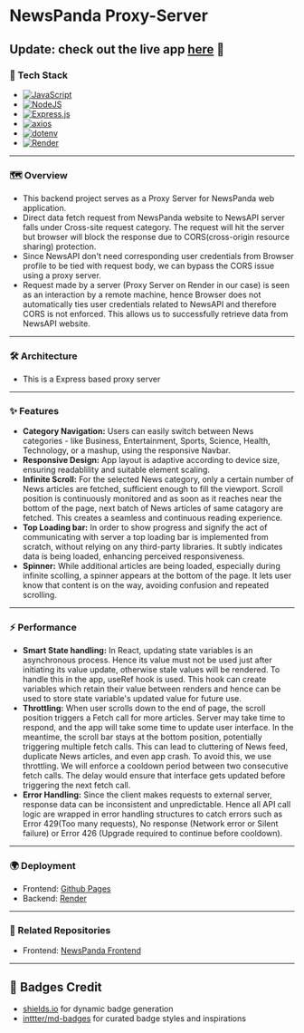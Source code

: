 # NewsPanda Proxy-Server
Update: check out the live app [here](https://priyanshu1-62.github.io/NewsPanda) 🚀
---

### 🧰 Tech Stack
- [![JavaScript](https://img.shields.io/badge/JavaScript-F7DF1E?logo=javascript&logoColor=000)](#)
- 	[![NodeJS](https://img.shields.io/badge/Node.js-6DA55F?logo=node.js&logoColor=white)](#)
- 	[![Express.js](https://img.shields.io/badge/Express.js-%23404d59.svg?logo=express&logoColor=%2361DAFB)](#)
- 	[![axios](https://img.shields.io/badge/axios-5A29E4?logo=axios&logoColor=white)](#)
-  [![dotenv](https://img.shields.io/badge/dotenv-464646?logo=dotenv&logoColor=white)](#)
-  [![Render](https://img.shields.io/badge/Render-46E3B7?logo=render&logoColor=black)](#)
---

### 🗺️ Overview
- This backend project serves as a Proxy Server for NewsPanda web application.
- Direct data fetch request from NewsPanda website to NewsAPI server falls under Cross-site request category. The request will hit the server but browser will block the response due to CORS(cross-origin resource sharing) protection.
- Since NewsAPI don't need corresponding user credentials from Browser profile to be tied with request body, we can bypass the CORS issue using a proxy server. 
- Request made by a server (Proxy Server on Render in our case) is seen as an interaction by a remote machine, hence Browser does not automatically ties user credentials related to NewsAPI and therefore CORS is not enforced. This allows us to successfully retrieve data from NewsAPI website.
---

### 🛠️ Architecture
- This is a Express based proxy server
---

### ✨ Features
- __Category Navigation:__ Users can easily switch between News categories - like Business, Entertainment, Sports, Science, Health, Technology, or a mashup, using the responsive Navbar.
- __Responsive Design:__ App layout is adaptive according to device size, ensuring readablility and suitable element scaling.
- __Infinite Scroll:__ For the selected News category, only a certain number of News articles are fetched, sufficient enough to fill the viewport. Scroll position is continuously monitored and as soon as it reaches near the bottom of the page, next batch of News articles of same catagory are fetched. This creates a seamless and continuous reading experience.
- __Top Loading bar:__ In order to show progress and signify the act of communicating with server a top loading bar is implemented from scratch, without relying on any third-party libraries. It subtly indicates data is being loaded, enhancing perceived responsiveness.
- __Spinner:__ While additional articles are being loaded, especially during infinite scolling, a spinner appears at the bottom of the page. It lets user know that content is on the way, avoiding confusion and repeated scrolling.
---

### ⚡ Performance
 - __Smart State handling:__ In React, updating state variables is an asynchronous process. Hence its value must not be used just after initiating its value update, otherwise stale values will be rendered. To handle this in the app, useRef hook is used. This hook can create variables which retain their value between renders and hence can be used to store state variable's updated value for future use.
- __Throttling:__ When user scrolls down to the end of page, the scroll position triggers a Fetch call for more articles. Server may take time to respond, and the app will take some time to update user interface. In the meantime, the scroll bar stays at the bottom position, potentially triggering multiple fetch calls. This can lead to cluttering of News feed, duplicate News articles, and even app crash. To avoid this, we use throttling. We will enforce a cooldown period between two consecutive fetch calls. The delay would ensure that interface gets updated before triggering the next fetch call.
- __Error Handling:__ Since the client makes requests to external server, response data can be inconsistent and unpredictable. Hence all API call logic are wrapped in error handling structures to catch errors such as Error 429(Too many requests), No response (Network error or Silent failure) or Error 426 (Upgrade required to continue before cooldown).
---

### 🌍 Deployment
- Frontend: [Github Pages](https://priyanshu1-62.github.io/NewsPanda)
- Backend: [Render](https://newspanda-proxyserver.onrender.com)
---

### 📎 Related Repositories
- Frontend: [NewsPanda Frontend](https://github.com/Priyanshu1-62/NewsPanda)
---

## 📛 Badges Credit
- [shields.io](https://shields.io) for dynamic badge generation  
- [inttter/md-badges](https://github.com/inttter/md-badges) for curated badge styles and inspirations
